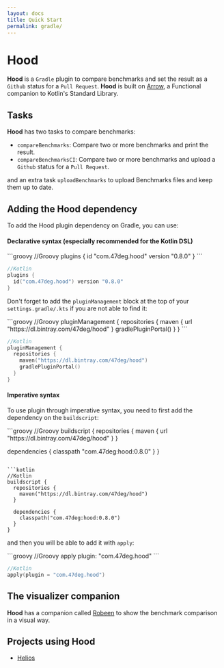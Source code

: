 ```yaml
---
layout: docs
title: Quick Start
permalink: gradle/
---
```

# Hood

**Hood** is a `Gradle` plugin to compare benchmarks and set the result as a `Github` status for a `Pull Request`.
**Hood** is built on [Arrow](https://arrow-kt.io/), a Functional companion to Kotlin's Standard Library.

## Tasks

**Hood** has two tasks to compare benchmarks:
 - `compareBenchmarks`: Compare two or more benchmarks and print the result.
 - `compareBenchmarksCI`: Compare two or more benchmarks and upload a `Github` status for a `Pull Request`.

and an extra task `uploadBenchmarks` to upload Benchmarks files and keep them up to date.

## Adding the Hood dependency

To add the Hood plugin dependency on Gradle, you can use:

#### Declarative syntax (especially recommended for the Kotlin DSL)

<fortyseven-codetab data-languages='["Groovy", "Kotlin"]' markdown="block">
```groovy
//Groovy
plugins {
  id "com.47deg.hood" version "0.8.0"
}
```

```kotlin
//Kotlin
plugins {
  id("com.47deg.hood") version "0.8.0"
}
```
</fortyseven-codetab>

Don't forget to add the `pluginManagement` block at the top of your `settings.gradle/.kts` if you are not able to find it:

<fortyseven-codetab data-languages='["Groovy", "Kotlin"]' markdown="block">
```groovy
//Groovy
pluginManagement {
  repositories {
    maven { url "https://dl.bintray.com/47deg/hood" }
    gradlePluginPortal()
  }
}
```

```kotlin
//Kotlin
pluginManagement {
  repositories {
    maven("https://dl.bintray.com/47deg/hood")
    gradlePluginPortal()
  }
}
```
</fortyseven-codetab>

#### Imperative syntax

To use plugin through imperative syntax, you need to first add the dependency on the `buildscript`:

<fortyseven-codetab data-languages='["Groovy", "Kotlin"]' markdown="block">
```groovy
//Groovy
buildscript {
  repositories {
    maven { url "https://dl.bintray.com/47deg/hood" }
  }

  dependencies {
    classpath "com.47deg:hood:0.8.0"
  }
}
```

```kotlin
//Kotlin
buildscript {
  repositories {
    maven("https://dl.bintray.com/47deg/hood")
  }

  dependencies {
    classpath("com.47deg:hood:0.8.0")
  }
}
```
</fortyseven-codetab>

and then you will be able to add it with `apply`:

<fortyseven-codetab data-languages='["Groovy", "Kotlin"]' markdown="block">
```groovy
//Groovy
apply plugin: "com.47deg.hood"
```

```kotlin
//Kotlin
apply(plugin = "com.47deg.hood")
```
</fortyseven-codetab>

## The visualizer companion

**Hood** has a companion called [Robeen](https://github.com/47deg/robeen) to show the benchmark comparison in a visual way.

## Projects using Hood

 - [Helios](https://47deg.github.io/helios/)
